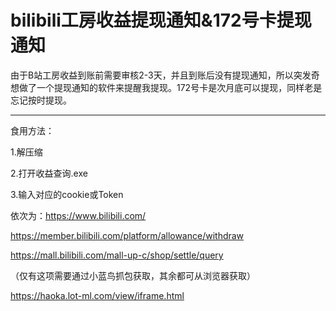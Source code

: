 # bilibili工房收益提现通知&172号卡提现通知
由于B站工房收益到账前需要审核2-3天，并且到账后没有提现通知，所以突发奇想做了一个提现通知的软件来提醒我提现。172号卡是次月底可以提现，同样老是忘记按时提现。

---

食用方法：

1.解压缩

2.打开收益查询.exe

3.输入对应的cookie或Token

依次为：https://www.bilibili.com/

https://member.bilibili.com/platform/allowance/withdraw

https://mall.bilibili.com/mall-up-c/shop/settle/query

（仅有这项需要通过小蓝鸟抓包获取，其余都可从浏览器获取）

https://haoka.lot-ml.com/view/iframe.html
